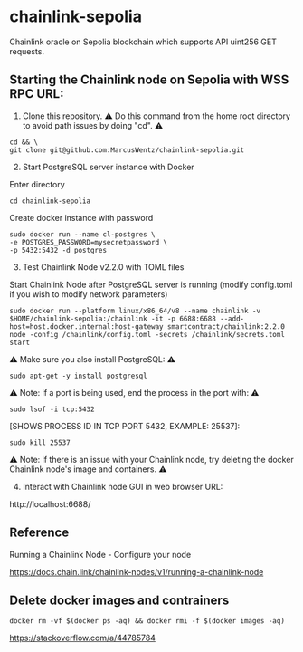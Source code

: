 # chainlink-sepolia

Chainlink oracle on Sepolia blockchain which supports API uint256 GET requests.

## Starting the Chainlink node on Sepolia with WSS RPC URL:

1. Clone this repository.
:warning: Do this command from the home root directory to avoid path issues by doing "cd". :warning: 
```shell
cd && \
git clone git@github.com:MarcusWentz/chainlink-sepolia.git
```
2. Start PostgreSQL server instance with Docker

Enter directory
```shell
cd chainlink-sepolia 
```
Create docker instance with password
```shell
sudo docker run --name cl-postgres \
-e POSTGRES_PASSWORD=mysecretpassword \
-p 5432:5432 -d postgres
```
3. Test Chainlink Node v2.2.0 with TOML files

Start Chainlink Node after PostgreSQL server is running (modify config.toml if you wish to modify network parameters)
```shell
sudo docker run --platform linux/x86_64/v8 --name chainlink -v $HOME/chainlink-sepolia:/chainlink -it -p 6688:6688 --add-host=host.docker.internal:host-gateway smartcontract/chainlink:2.2.0 node -config /chainlink/config.toml -secrets /chainlink/secrets.toml start
```
:warning: Make sure you also install PostgreSQL: :warning:

```shell
sudo apt-get -y install postgresql
```
:warning: Note: if a port is being used, end the process in the port with: :warning:

```shell
sudo lsof -i tcp:5432
```
[SHOWS PROCESS ID IN TCP PORT 5432, EXAMPLE: 25537]:
```shell
sudo kill 25537
```
:warning: Note: if there is an issue with your Chainlink node, try deleting the docker Chainlink node's image and containers. ⚠️

4. Interact with Chainlink node GUI in web browser URL:

http://localhost:6688/

## Reference

Running a Chainlink Node - Configure your node

https://docs.chain.link/chainlink-nodes/v1/running-a-chainlink-node

## Delete docker images and contrainers

```shell
docker rm -vf $(docker ps -aq) && docker rmi -f $(docker images -aq)
```

https://stackoverflow.com/a/44785784